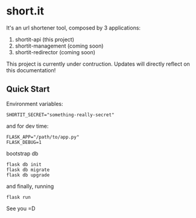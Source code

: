 # short.it

It's an url shortener tool, composed by 3 applications:

1. shortit-api (this project)
2. shortit-management (coming soon)
3. shortit-redirector (coming soon)

This project is currently under contruction. Updates will directly reflect on this documentation!

## Quick Start

Environment variables:

```
SHORTIT_SECRET="something-really-secret"
```

and for dev time:

```
FLASK_APP="/path/to/app.py"
FLASK_DEBUG=1
```

bootstrap db

```
flask db init
flask db migrate
flask db upgrade
```

and finally, running

```
flask run
```

See you =D